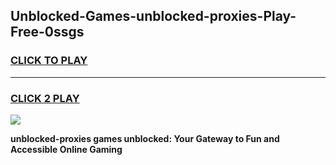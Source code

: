 
## Unblocked-Games-unblocked-proxies-Play-Free-0ssgs
<h3>
<a href="https://premium76.site?title=unblocked-proxies&ref=10A">CLICK TO PLAY</a></h3>
<hr>

<h3>
<a href="https://premium76.site?title=unblocked-proxies&ref=10A">CLICK 2 PLAY</a>
  
</h3>

<a href="https://premium76.site?title=unblocked-proxies&ref=10A"><img src="https://clearcache.store/games.png"></a>


**unblocked-proxies games unblocked: Your Gateway to Fun and Accessible Online Gaming**
